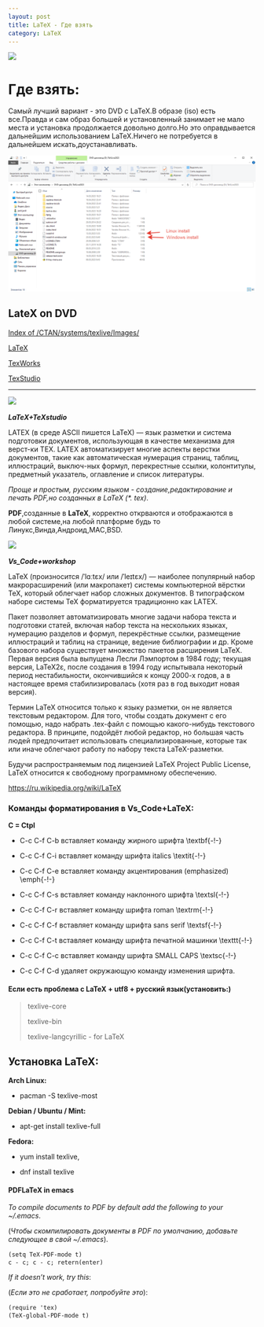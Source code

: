 ```yaml
---
layout: post
title: LaTeX - Где взять
category: LaTeX
---
```


![](/Files/latex/LaTeX_logo_bird.png)

# Где взять:

Самый лучший вариант - это DVD с LaTeX.В образе (iso) есть все.Правда и сам образ большей и установленный занимает не мало места и установка продолжается довольно долго.Но это оправдывается дальнейшим использованием LaTeX.Ничего не потребуется в дальнейшем искать,доустанавливать.

![](/image/install_dvd_latex.png)

## LateX on DVD

[Index of /CTAN/systems/texlive/Images/](https://mirror.truenetwork.ru/CTAN/systems/texlive/Images/)

[LaTeX](https://www.latex-project.org/)

[TexWorks](https://ru.wikipedia.org/wiki/TeXworks)

[TexStudio](https://ru.wikipedia.org/wiki/TeXstudio)

---

![](/Files/latex/LaTeX+TeXstudio.jpg)

***LaTeX+TeXstudio***

 LATEX (в среде ASCII пишется LaTeX) — язык разметки и система подготовки документов, 
 использующая в качестве механизма для верст-ки TEX.
 LATEX автоматизирует многие аспекты верстки документов, такие как автоматическая нумерация 
  страниц, таблиц, иллюстраций, выключ-ных формул, перекрестные ссылки, колонтитулы, предметный 
 указатель, оглавление и список литературы.

*Проще и простым, русским языком - создание,редактирование и печать PDF,но созданных в LaTeX (\*.
tex)*.

**PDF**,созданные в **LaTeX**, корректно открваются и отображаются в любой системе,на любой 
платформе будь то Линукс,Винда,Андроид,MAC,BSD.

![](/Files/latex/vs_code-LaTeX-workshop.jpg)

***Vs_Code+workshop***

 LaTeX (произносится /ˈlɑːtɛx/ или /ˈleɪtɛx/) — наиболее популярный набор макрорасширений 
  (или макропакет) системы компьютерной вёрстки TeX, который облегчает набор сложных документов. 
 В типографском наборе системы TeX форматируется традиционно как LAΤΕΧ.

 Пакет позволяет автоматизировать многие задачи набора текста и подготовки статей, включая набор 
  текста на нескольких языках, нумерацию разделов и формул, перекрёстные ссылки, размещение 
  иллюстраций и таблиц на странице, ведение библиографии и др. Кроме базового набора существует 
  множество пакетов расширения LaTeX. Первая версия была выпущена Лесли Лэмпортом в 1984 году; 
  текущая версия, LaTeX2ε, после создания в 1994 году испытывала некоторый период нестабильности,
  окончившийся к концу 2000-х годов, а в настоящее время стабилизировалась (хотя раз в год 
 выходит новая версия).

 Термин LaTeX относится только к языку разметки, он не является текстовым редактором. Для того, 
  чтобы создать документ с его помощью, надо набрать .tex-файл с помощью какого-нибудь 
  текстового редактора. В принципе, подойдёт любой редактор, но большая часть людей предпочитает 
  использовать специализированные, которые так или иначе облегчают работу по набору текста 
 LaTeX-разметки.

 Будучи распространяемым под лицензией LaTeX Project Public License, LaTeX относится к 
 свободному программному обеспечению.

https://ru.wikipedia.org/wiki/LaTeX

### Команды форматирования в Vs_Code+LaTeX:

**C = Ctpl**

- C-c C-f C-b вставляет команду жирного шрифта \textbf{-!-} 

- C-c C-f C-i вставляет команду шрифта italics \textit{-!-} 

- C-c C-f C-e вставляет команду акцентирования (emphasized) \emph{-!-}

- C-c C-f C-s вставляет команду наклонного шрифта \textsl{-!-}

- C-c C-f C-r вставляет команду шрифта roman \textrm{-!-}

- C-c C-f C-f вставляет команду шрифта sans serif \textsf{-!-}

- C-c C-f C-t вставляет команду шрифта печатной машинки \texttt{-!-}

- C-c C-f C-c вставляет команду шрифта SMALL CAPS \textsc{-!-}

- C-c C-f C-d удаляет окружающую команду изменения шрифта.


#### Если есть проблема с LaTeX + utf8 + русский язык(установить:)

>texlive-core
>
>texlive-bin 
>
>texlive-langcyrillic - for LaTeX

## Установка LaTeX:

**Arch Linux:** 

- pacman -S texlive-most

**Debian / Ubuntu / Mint:** 

- apt-get install texlive-full

**Fedora:**

- yum install texlive, 

- dnf install texlive

#### PDFLaTeX in emacs

*To compile documents to PDF by default add the following to your ~/.emacs*.

(*Чтобы скомпилировать документы в PDF по умолчанию, добавьте следующее в свой ~/.emacs*).

    (setq TeX-PDF-mode t)
    c - c; c - c; retern(enter)

*If it doesn’t work, try this*:

(*Если это не сработает, попробуйте это*):

    (require 'tex)
    (TeX-global-PDF-mode t)
	



